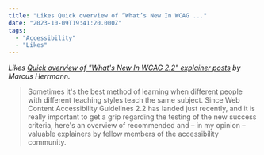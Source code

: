 ```yaml
---
title: "Likes Quick overview of “What’s New In WCAG ..."
date: "2023-10-09T19:41:20.000Z"
tags: 
  - "Accessibility"
  - "Likes"
---
```


_Likes [Quick overview of "What's New In WCAG 2.2" explainer posts](https://marcus.io/blog/overview-of-wcag22-posts) by Marcus Herrmann._

> Sometimes it's the best method of learning when different people with different teaching styles teach the same subject. Since Web Content Accessibility Guidelines 2.2 has landed just recently, and it is really important to get a grip regarding the testing of the new success criteria, here's an overview of recommended and – in my opinion – valuable explainers by fellow members of the accessibility community.
